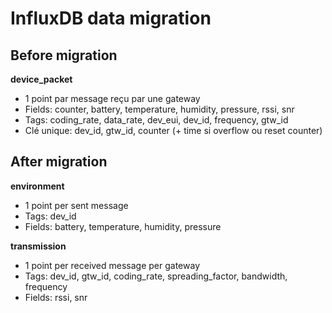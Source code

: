 # InfluxDB data migration

## Before migration

**device_packet**

* 1 point par message reçu par une gateway
* Fields: counter, battery, temperature, humidity, pressure, rssi, snr
* Tags: coding_rate, data_rate, dev_eui, dev_id, frequency, gtw_id
* Clé unique: dev_id, gtw_id, counter (+ time si overflow ou reset counter)

## After migration

**environment**

* 1 point per sent message
* Tags: dev_id
* Fields: battery, temperature, humidity, pressure

**transmission**

* 1 point per received message per gateway
* Tags: dev_id, gtw_id, coding_rate, spreading_factor, bandwidth, frequency
* Fields: rssi, snr
